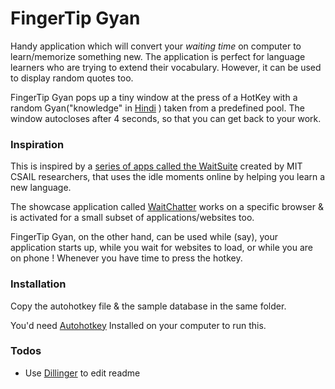 # FingerTip Gyan

Handy application which will convert your *waiting time* on computer to learn/memorize something new.
The application is perfect for language learners who are trying to extend their vocabulary. However, it can be used to display random quotes too. 

FingerTip Gyan pops up a tiny window at the press of a HotKey with a random Gyan("knowledge" in [Hindi](http://en.wikipedia.org/wiki/Hindi) ) taken from a predefined pool. The window autocloses after 4 seconds, so that you can get back to your work.

### Inspiration
This is inspired by a [series of apps called the WaitSuite](https://www.youtube.com/watch?v=1oIaVv1MDG4) created by MIT CSAIL researchers, that uses the idle moments online by helping you learn a new language. 

The showcase application called [WaitChatter](http://people.csail.mit.edu/ccai/waitchatter/#about) works on a specific browser & is activated for a small subset of applications/websites too.

FingerTip Gyan, on the other hand, can be used while (say), your application starts up, while you wait for websites to load, or while you are on phone !  Whenever you have time to press the hotkey.


### Installation
Copy the autohotkey file & the sample database in the same folder.

You'd need [Autohotkey](https://autohotkey.com/download/) Installed on your computer to run this.

### Todos

 - Use  [Dillinger](http://dillinger.io/) to edit readme

